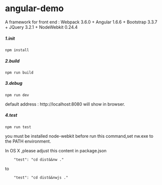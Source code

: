 # angular-demo

A framework for front end : Webpack 3.6.0 + Angular 1.6.6 + Bootstrap 3.3.7 + JQuery 3.2.1 + NodeWebkit 0.24.4

##### 1.init

```
npm install
```

##### 2.build

```
npm run build
```

##### 3.debug

```
npm run dev
```
default address : http://localhost:8080
will show in browser.

##### 4.test

```
npm run test
```
you must be installed node-webkit before run this command,set nw.exe to the PATH environment.

In OS X ,please adjust this content in package.json
```
    "test": "cd dist&&nw ."
```
to
```
    "test": "cd dist&&nwjs ."
```
